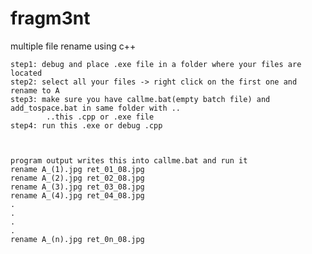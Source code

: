 # fragm3nt
multiple file rename using c++
  
  	step1: debug and place .exe file in a folder where your files are located
 	step2: select all your files -> right click on the first one and rename to A
 	step3: make sure you have callme.bat(empty batch file) and add_tospace.bat in same folder with ..
	        ..this .cpp or .exe file
	step4: run this .exe or debug .cpp        
  


	program output writes this into callme.bat and run it
	rename A_(1).jpg ret_01_08.jpg	
	rename A_(2).jpg ret_02_08.jpg
	rename A_(3).jpg ret_03_08.jpg
	rename A_(4).jpg ret_04_08.jpg
	.
	.
	.
	.
	rename A_(n).jpg ret_0n_08.jpg
